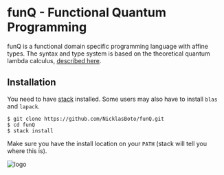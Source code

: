 # funQ - Functional Quantum Programming

funQ is a functional domain specific programming language with affine types.
The syntax and type system is based on the theoretical quantum lambda calculus, [described here](https://arxiv.org/abs/cs/0404056).

## Installation
You need to have [stack](https://docs.haskellstack.org/en/stable/install_and_upgrade/) installed. Some users may also have to install `blas` and `lapack`.

```
$ git clone https://github.com/NicklasBoto/funQ.git
$ cd funQ
$ stack install
```

Make sure you have the install location on your `PATH` (stack will tell you where this is).

![logo](funqy.png)
